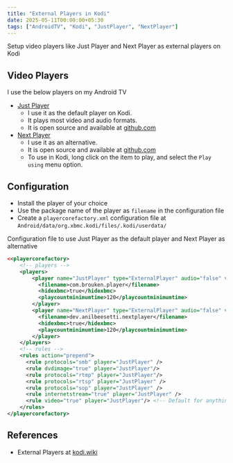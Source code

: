 ```yaml
---
title: "External Players in Kodi"
date: 2025-05-11T00:00:00+05:30
tags: ["AndroidTV", "Kodi", "JustPlayer", "NextPlayer"]
---
```


Setup video players like Just Player and Next Player as external players on Kodi

## Video Players
I use the below players on my Android TV
- [Just Player](https://play.google.com/store/apps/details?id=com.brouken.player)
  - I use it as the default player on Kodi.
  - It plays most video and audio formats.
  - It is open source and available at [github.com](https://github.com/moneytoo/Player)
- [Next Player](https://play.google.com/store/apps/details?id=dev.anilbeesetti.nextplayer)
  - I use it as an alternative.
  - It is open source and available at [github.com](https://github.com/anilbeesetti/NextPlayer)
  - To use in Kodi, long click on the item to play, and select the `Play using` menu option.

## Configuration
- Install the player of your choice
- Use the package name of the player as `filename` in the configuration file
- Create a `playercorefactory.xml` configuration file at `Android/data/org.xbmc.kodi/files/.kodi/userdata/`

Configuration file to use Just Player as the default player and Next Player as alternative
```xml
<<playercorefactory>
    <!-- players -->
    <players>
        <player name="JustPlayer" type="ExternalPlayer" audio="false" video="true">
          <filename>com.brouken.player</filename>
          <hidexbmc>true</hidexbmc>
          <playcountminimumtime>120</playcountminimumtime>
        </player>
        <player name="NextPlayer" type="ExternalPlayer" audio="false" video="true">
          <filename>dev.anilbeesetti.nextplayer</filename>
          <hidexbmc>true</hidexbmc>
          <playcountminimumtime>120</playcountminimumtime>
        </player>
    </players>
    <!-- rules -->
    <rules action="prepend">
      <rule protocols="smb" player="JustPlayer" />
      <rule dvdimage="true" player="JustPlayer"/>
      <rule protocols="rtmp" player="JustPlayer"/>
      <rule protocols="rtsp" player="JustPlayer" />
      <rule protocols="sop" player="JustPlayer" />
      <rule internetstream="true" player="JustPlayer" />
      <rule video="true" player="JustPlayer"/> <!-- Default for anything else not listed -->
    </rules>
</playercorefactory>
```

## References
- External Players at [kodi.wiki](https://kodi.wiki/view/External_players)